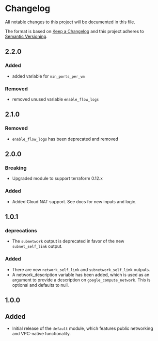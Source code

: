 # Changelog
All notable changes to this project will be documented in this file.

The format is based on [Keep a Changelog](http://keepachangelog.com/en/1.0.0/)
and this project adheres to [Semantic Versioning](http://semver.org/spec/v2.0.0.html).

## 2.2.0

### Added
* added variable for `min_ports_per_vm`

### Removed
* removed unused variable `enable_flow_logs`

## 2.1.0

### Removed
* `enable_flow_logs` has been deprecated and removed

## 2.0.0
### Breaking

* Upgraded module to support terraform 0.12.x
### Added
* Added Cloud NAT support. See docs for new inputs and logic.

## 1.0.1

### deprecations

* The `subnetwork` output is deprecated in favor of the new `subnet_self_link` output.

### Added

* There are new `network_self_link` and `subnetwork_self_link` outputs.
* A network_description variable has been added, which is used as an argument to provide a description on `google_compute_network`. This is optional and defaults to null.

## 1.0.0

## Added

* Initial release of the `default` module, which features public networking and VPC-native functionality.